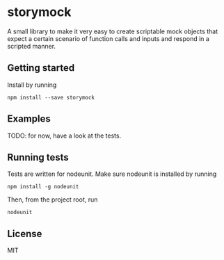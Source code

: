 storymock
===

A small library to make it very easy to create scriptable mock objects that expect a certain
scenario of function calls and inputs and respond in a scripted manner.

Getting started
---

Install by running

```
npm install --save storymock
```

Examples
---

TODO: for now, have a look at the tests.

Running tests
---

Tests are written for nodeunit. Make sure nodeunit is installed by running 
``` 
npm install -g nodeunit
```
Then, from the project root, run

``` 
nodeunit
```

License
---
MIT